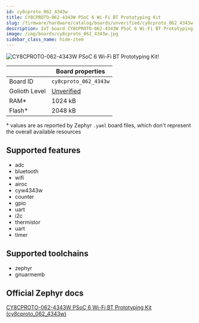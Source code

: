```yaml
---
id: cy8cproto_062_4343w
title: CY8CPROTO-062-4343W PSoC 6 Wi-Fi BT Prototyping Kit
slug: /firmware/hardware/catalog/boards/unverified/cy8cproto_062_4343w
description: IoT board CY8CPROTO-062-4343W PSoC 6 Wi-Fi BT Prototyping Kit, compatible with Golioth at unverified level.
image: /img/boards/cy8cproto_062_4343w.jpg
sidebar_class_name: hide-item
---
```


[//]: # (This is an auto-generated file, do not edit! Changes to it will be lost upon re-generation)

![CY8CPROTO-062-4343W PSoC 6 Wi-Fi BT Prototyping Kit!](/img/boards/cy8cproto_062_4343w.jpg "CY8CPROTO-062-4343W PSoC 6 Wi-Fi BT Prototyping Kit")

|                | Board properties     |
| -------------  | -------------------- |
| Board ID       | `cy8cproto_062_4343w` |
| Golioth Level  | [Unverified](/firmware/hardware#unverified-boards) |
| RAM*           | 1024 kB |
| Flash*         | 2048 kB |

\* values are as reported by Zephyr `.yaml` board files, which don't represent the overall available resources



## Supported features

* adc
* bluetooth
* wifi
* airoc
* cyw4343w
* counter
* gpio
* uart
* i2c
* thermistor
* uart
* timer

## Supported toolchains

* zephyr
* gnuarmemb

## Official Zephyr docs

[CY8CPROTO-062-4343W PSoC 6 Wi-Fi BT Prototyping Kit (cy8cproto_062_4343w)](https://docs.zephyrproject.org/latest/boards/infineon/cy8cproto_062_4343w/doc/index.html)
